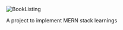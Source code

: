 
![BookListing](https://github.com/user-attachments/assets/95fd37e2-030a-4e14-b59d-11dbf2d4d252)

A project to implement MERN stack learnings 
